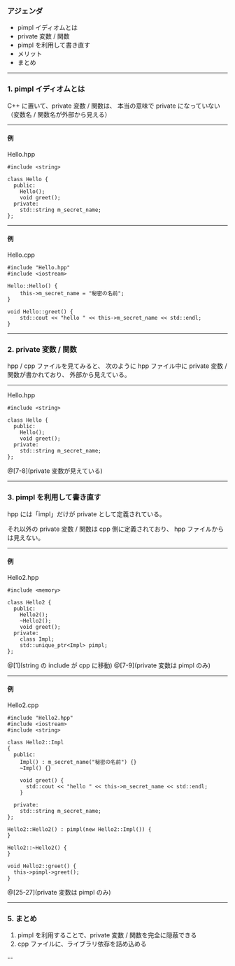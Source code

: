 ### アジェンダ
- pimpl イディオムとは
- private 変数 / 関数
- pimpl を利用して書き直す
- メリット
- まとめ

---

### 1. pimpl イディオムとは
C++ に置いて、private 変数 / 関数は、
本当の意味で private になっていない（変数名 / 関数名が外部から見える）

---

#### 例
Hello.hpp

```
#include <string>

class Hello {
  public:
    Hello();
    void greet();
  private:
    std::string m_secret_name;
};
```

---

#### 例
Hello.cpp

```
#include "Hello.hpp"
#include <iostream>

Hello::Hello() {
    this->m_secret_name = "秘密の名前";
}

void Hello::greet() {
    std::cout << "hello " << this->m_secret_name << std::endl;
}
```

---

### 2. private 変数 / 関数
hpp / cpp ファイルを見てみると、
次のように hpp ファイル中に private 変数 / 関数が書かれており、
外部から見えている。

---

Hello.hpp
```
#include <string>

class Hello {
  public:
    Hello();
    void greet();
  private:
    std::string m_secret_name;
};
```

@[7-8](private 変数が見えている)

---

### 3. pimpl を利用して書き直す
hpp には「impl」だけが private として定義されている。

それ以外の private 変数 / 関数は cpp 側に定義されており、
hpp ファイルからは見えない。

---

#### 例
Hello2.hpp
```
#include <memory>

class Hello2 {
  public:
    Hello2();
    ~Hello2();
    void greet();
  private:
    class Impl;
    std::unique_ptr<Impl> pimpl;
};
```

@[1](string の include が cpp に移動)
@[7-9](private 変数は pimpl のみ)

---

#### 例
Hello2.cpp
```
#include "Hello2.hpp"
#include <iostream>
#include <string>

class Hello2::Impl
{
  public:
    Impl() : m_secret_name("秘密の名前") {}
    ~Impl() {}

    void greet() {
      std::cout << "hello " << this->m_secret_name << std::endl;
    }

  private:
    std::string m_secret_name;
};

Hello2::Hello2() : pimpl(new Hello2::Impl()) {
}

Hello2::~Hello2() {
}

void Hello2::greet() {
  this->pimpl->greet();
}
```

@[25-27](private 変数は pimpl のみ)

---

### 5. まとめ

1. pimpl を利用することで、private 変数 / 関数を完全に隠蔽できる
2. cpp ファイルに、ライブラリ依存を詰め込める

--